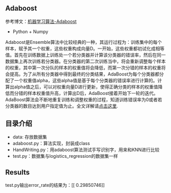 ## Adaboost

参考博文：[机器学习算法-Adaboost](http://www.csuldw.com/2015/07/05/2015-07-12-ML-algorithm-Adaboost/)

- Python + Numpy

Adaboost是Ensemble算法中比较经典的一种，其运行过程为：训练集中的每个样本，赋予其一个权重，这些权重构成向量D。一开始，这些权重都初试化成相等值。首先在训练数据上训练处一个若分类器并计算该分类器的错误率，然后在同一数据集上再次训练若分类器。在分类器的第二次训练当中，将会重新调整每个样本的权重，其中第一次分队的样本的权重值将会降低，而第一次分错的样本的权重将会提高。为了从所有分类器中得到最终的分类结果，AdaBoost为每个分类器都分配了一个权重值alpha，这些alpha值是基于每个分类器的错误率进行计算的。计算出alpha值之后，可以对权重向量D进行更新，使得正确分类的样本的权重值降低而分错的样本权重值升高，计算出D后，AdaBoost接着开始下一轮的迭代。AdaBoost算法会不断地重复训练和调整权重的过程，知道训练错误率为0或者若分类器的数目达到用户指定值为止。全文详解请[点击这里](http://www.csuldw.com/2015/07/05/2015-07-12-Adaboost/).

## 目录介绍

- data: 存放数据集
- adaboost.py：算法实现，封装成class
- HandWriting.py：用adaboost算法测试手写识别字，用来和KNN进行比较
- test.py：数据集与logistics_regression的数据集一样

## Results

test.py输出error_rate的结果为：[[ 0.29850746]]



